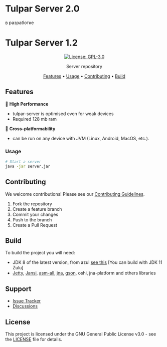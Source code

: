 # Tulpar Server 2.0
в разработке

# Tulpar Server 1.2

<div align="center">

[![License: GPL-3.0](https://img.shields.io/badge/License-GPL%203.0-blue.svg)](https://www.gnu.org/licenses/gpl-3.0)


Server repository

[Features](#features) •
[Usage](#usage) •
[Contributing](#contributing) •
[Build](#build)

</div>

## Features

🚀 **High Performance**
- tulpar-server is optimised even for weak devices
- Required 128 mb ram

🔄 **Cross-platformability**
- can be run on any device with JVM (Linux, Android, MacOS, etc.).

### Usage

```bash
# Start a server
java -jar server.jar
```

## Contributing

We welcome contributions! Please see our [Contributing Guidelines](CONTRIBUTING.md).

1. Fork the repository
2. Create a feature branch
3. Commit your changes
4. Push to the branch
5. Create a Pull Request

## Build

To build the project you will need:
- JDK 8 of the latest version, from azul [see this](https://www.azul.com/downloads/?version=java-8-lts&architecture=x86-64-bit&package=jdk-fx#zulu) [You can build with JDK 11 Zulu]
- [Jetty](https://github.com/jetty/jetty.project), [Jansi](https://github.com/fusesource/jansi), [asm-all](https://github.com/stephengold/asm), [jna](https://github.com/java-native-access/jna), [gson](https://github.com/google/gson), oshi, jna-platform and others libraries

## Support

- [Issue Tracker](https://github.com/nuros-linux/tulpar-server/issues)
- [Discussions](https://github.com/nuros-linux/tulpar-server/discussions)

## License

This project is licensed under the GNU General Public License v3.0 - see the [LICENSE](LICENSE) file for details.
